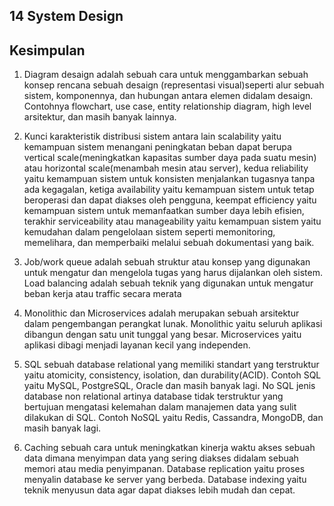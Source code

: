 ## 14 System Design
## Kesimpulan

1. Diagram desaign adalah sebuah cara untuk menggambarkan sebuah konsep rencana sebuah desaign (representasi visual)seperti alur sebuah sistem, komponennya, dan hubungan antara elemen didalam desaign. Contohnya flowchart, use case, entity relationship diagram, high level arsitektur, dan masih banyak lainnya.

2. Kunci karakteristik distribusi sistem antara lain scalability yaitu kemampuan sistem menangani peningkatan beban dapat berupa vertical scale(meningkatkan kapasitas sumber daya pada suatu mesin) atau horizontal scale(menambah mesin atau server), kedua reliability yaitu kemampuan sistem untuk konsisten menjalankan tugasnya tanpa ada kegagalan, ketiga availability yaitu kemampuan sistem untuk tetap beroperasi dan dapat diakses oleh pengguna, keempat efficiency yaitu kemampuan sistem untuk memanfaatkan sumber daya lebih efisien, terakhir serviceability atau manageability yaitu kemampuan sistem yaitu kemudahan dalam pengelolaan sistem seperti memonitoring, memelihara, dan memperbaiki melalui sebuah dokumentasi yang baik.

3. Job/work queue adalah sebuah struktur atau konsep yang digunakan untuk mengatur dan mengelola tugas yang harus dijalankan oleh sistem. Load balancing adalah sebuah teknik yang digunakan untuk mengatur beban kerja atau traffic secara merata

5. Monolithic dan Microservices adalah merupakan sebuah arsitektur dalam pengembangan perangkat lunak. Monolithic yaitu seluruh aplikasi dibangun dengan satu unit tunggal yang besar. Microservices yaitu aplikasi dibagi menjadi layanan kecil yang independen.

6. SQL sebuah database relational yang memiliki standart yang terstruktur yaitu atomicity, consistency, isolation, dan durability(ACID). Contoh SQL yaitu MySQL, PostgreSQL, Oracle dan masih banyak lagi. No SQL jenis database non relational artinya database tidak terstruktur yang bertujuan mengatasi kelemahan dalam manajemen data yang sulit dilakukan di SQL. Contoh NoSQL yaitu Redis, Cassandra, MongoDB, dan masih banyak lagi.

7. Caching sebuah cara untuk meningkatkan kinerja waktu akses sebuah data dimana menyimpan data yang sering diakses didalam sebuah memori atau media penyimpanan. Database replication yaitu proses menyalin database ke server yang berbeda. Database indexing yaitu teknik menyusun data agar dapat diakses lebih mudah dan cepat.